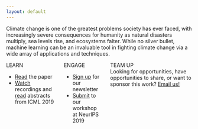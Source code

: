 ```yaml
---
layout: default
---
```


Climate change is one of the greatest problems society has ever faced, with increasingly severe consequences for humanity as natural disasters multiply, sea levels rise, and ecosystems falter. While no silver bullet, machine learning can be an invaluable tool in fighting climate change via a wide array of applications and techniques.

<div class='columns'>
  <div class='column'>
    <div class='panel'>
      <div class='panel-heading'>LEARN</div>
      <div class='panel-block'>
        <ul>
          <li><a href='https://arxiv.org/abs/1906.05433' target='_blank'>Read</a> the paper</li>
          <li><a href='./ICML2019_workshop#schedule'>Watch</a> recordings and <a href='./ICML2019_workshop#research-track'>read</a> abstracts from ICML 2019</li>
        </ul>
      </div>
    </div>
  </div>
  <div class='column'>
    <div class='panel'>
      <div class='panel-heading'>ENGAGE</div>
      <div class='panel-block'>
        <ul>
          <li><a href='./Mailing_list.html'>Sign up</a> for our newsletter</li>
          <li><a href='./NeurIPS2019_workshop.html'>Submit</a> to our workshop at NeurIPS 2019</li>
        </ul>
      </div>
    </div>
  </div>
  <div class='column'>
    <div class='panel'>
      <div class='panel-heading'>TEAM UP</div>
      <div class='panel-block' style='display: block'>Looking for opportunities, have opportunities to share, or want to sponsor this work? <a href='mailto:climatechangeai@gmail.com'>Email us!</a>
    </div>
  </div>
</div>
